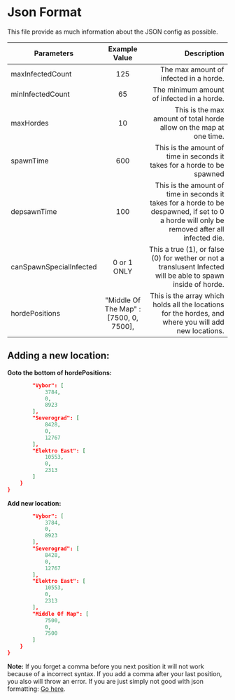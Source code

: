 # Json Format

This file provide as much information about the JSON config as possible.

| Parameters        | Example Value           | Description  |
| ------------- |:-------------:| -----:|
| maxInfectedCount     | 125 | The max amount of infected in a horde. |
| minInfectedCount | 65 | The minimum amount of infected in a horde. |
| maxHordes | 10 | This is the max amount of total horde allow on the map at one time.|
| spawnTime | 600 | This is the amount of time in seconds it takes for a horde to be spawned |
| depsawnTime | 100 | This is the amount of time in seconds it takes for a horde to be despawned, if set to 0 a horde will only be removed after all infected die.
| canSpawnSpecialInfected | 0 or 1 ONLY | This a true (1), or false (0) for wether or not a translusent Infected will be able to spawn inside of horde.|
| hordePositions | "Middle Of The Map" : [7500, 0, 7500], | This is the array which holds all the locations for the hordes, and where you will add new locations. |


## Adding a new location:

**Goto the bottom of hordePositions:**

```json
        "Vybor": [
            3784,
            0,
            8923
        ],
        "Severograd": [
            8428,
            0,
            12767
        ],
        "Elektro East": [
            10553,
            0,
            2313
        ]
    }
}
```

**Add new location:**

```json
        "Vybor": [
            3784,
            0,
            8923
        ],
        "Severograd": [
            8428,
            0,
            12767
        ],
        "Elektro East": [
            10553,
            0,
            2313
        ],
        "Middle Of Map": [
            7500,
            0,
            7500
        ]
    }
}
```
**Note:**
If you forget a comma before you next position it will not work because of a incorrect syntax. If you add a comma after your last position, you also will throw an error. If you are just simply not good with json formatting: [Go here](https://jsoneditoronline.org/).